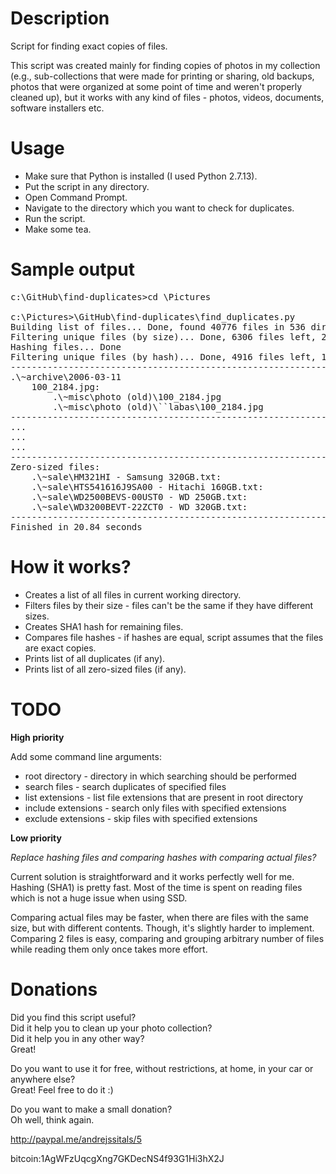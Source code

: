 # Description
Script for finding exact copies of files.

This script was created mainly for finding copies of photos in my collection (e.g., sub-collections that were made for printing or sharing, old backups, photos that were organized at some point of time and weren't properly cleaned up), but it works with any kind of files - photos, videos, documents, software installers etc.

# Usage
* Make sure that Python is installed (I used Python 2.7.13).
* Put the script in any directory.
* Open Command Prompt.
* Navigate to the directory which you want to check for duplicates.
* Run the script.
* Make some tea.

# Sample output
<pre>
c:\GitHub\find-duplicates>cd \Pictures

c:\Pictures>\GitHub\find-duplicates\find_duplicates.py
Building list of files... Done, found 40776 files in 536 directories, 154.59 GB
Filtering unique files (by size)... Done, 6306 files left, 22.81 GB
Hashing files... Done
Filtering unique files (by hash)... Done, 4916 files left, 18.46 GB
--------------------------------------------------------------------------------
.\~archive\2006-03-11
    100_2184.jpg:
        .\~misc\photo (old)\100_2184.jpg
        .\~misc\photo (old)\``labas\100_2184.jpg
--------------------------------------------------------------------------------
...
...
...
--------------------------------------------------------------------------------
Zero-sized files:
    .\~sale\HM321HI - Samsung 320GB.txt:
    .\~sale\HTS541616J9SA00 - Hitachi 160GB.txt:
    .\~sale\WD2500BEVS-00UST0 - WD 250GB.txt:
    .\~sale\WD3200BEVT-22ZCT0 - WD 320GB.txt:
--------------------------------------------------------------------------------
Finished in 20.84 seconds
</pre>

# How it works?
* Creates a list of all files in current working directory.
* Filters files by their size - files can't be the same if they have different sizes.
* Creates SHA1 hash for remaining files.
* Compares file hashes - if hashes are equal, script assumes that the files are exact copies.
* Prints list of all duplicates (if any).
* Prints list of all zero-sized files (if any).

# TODO
**High priority**

Add some command line arguments:
* root directory - directory in which searching should be performed
* search files - search duplicates of specified files
* list extensions - list file extensions that are present in root directory
* include extensions - search only files with specified extensions
* exclude extensions - skip files with specified extensions

**Low priority**

*Replace hashing files and comparing hashes with comparing actual files?*

Current solution is straightforward and it works perfectly well for me. Hashing (SHA1) is pretty fast. Most of the time is spent on reading files which is not a huge issue when using SSD.

Comparing actual files may be faster, when there are files with the same size, but with different contents. Though, it's slightly harder to implement. Comparing 2 files is easy, comparing and grouping arbitrary number of files while reading them only once takes more effort.

# Donations
Did you find this script useful?<br/>
Did it help you to clean up your photo collection?<br/>
Did it help you in any other way?<br/>
Great!

Do you want to use it for free, without restrictions, at home, in your car or anywhere else?<br/>
Great! Feel free to do it :)

Do you want to make a small donation?<br/>
Oh well, think again.

http://paypal.me/andrejssitals/5

bitcoin:1AgWFzUqcgXng7GKDecNS4f93G1Hi3hX2J
